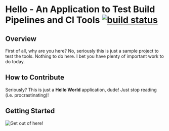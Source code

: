 # Hello - An Application to Test Build Pipelines and CI Tools [![build status](https://travis-ci.org/slave13043712/hello.svg?branch=master)](https://travis-ci.org/slave13043712/hello)

## Overview
First of all, why are you here? No, seriously this is just a sample project to test the tools.
Nothing to do here. I bet you have plenty of important work to do today.

## How to Contribute
Seriously? This is just a **Hello World** application, dude! Just stop reading (i.e. procrastinating)!

## Getting Started
![Get out of here!](http://i.imgur.com/HOQt8PV.jpg)
